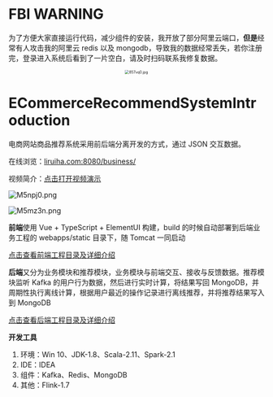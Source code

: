 # FBI WARNING

为了方便大家直接运行代码，减少组件的安装，我开放了部分阿里云端口，**但是**经常有人攻击我的阿里云 redis 以及 mongodb，导致我的数据经常丢失，若你注册完，登录进入系统后看到了一片空白，请及时扫码联系我修复数据。

<div align="center">
    <img src="https://s1.ax1x.com/2020/03/22/857vq0.jpg" alt="857vq0.jpg" style="zoom:50%;" /></div>

# ECommerceRecommendSystemIntroduction

电商网站商品推荐系统采用前后端分离开发的方式，通过 JSON 交互数据。

在线浏览：[liruiha.com:8080/business/]( http://liruiha.com:8080/business/ )

视频简介：[点击打开视频演示](https://www.bilibili.com/video/bv1M7411m7e6)

![M5npj0.png](https://s2.ax1x.com/2019/11/21/M5npj0.png)

![M5mz3n.png](https://s2.ax1x.com/2019/11/21/M5mz3n.png)



**前端**使用 Vue + TypeScript + ElementUI 构建，build 的时候自动部署到后端业务工程的 webapps/static 目录下，随 Tomcat 一同启动

[点击查看前端工程目录及详细介绍]( https://github.com/ittqqzz/ECommerceRecommendSystem/tree/master/front )

**后端**又分为业务模块和推荐模块，业务模块与前端交互、接收与反馈数据。推荐模块监听 Kafka 的用户行为数据，然后进行实时计算，将结果写回 MongoDB，并周期性执行离线计算，根据用户最近的操作记录进行离线推荐，并将推荐结果写入到 MongoDB 

[点击查看后端工程目录及详细介绍]( https://github.com/ittqqzz/ECommerceRecommendSystem/tree/master/backend )

**开发工具**

1. 环境：Win 10、JDK-1.8、Scala-2.11、Spark-2.1
2. IDE：IDEA
3. 组件：Kafka、Redis、MongoDB
4. 其他：Flink-1.7




